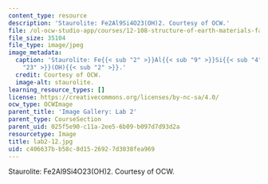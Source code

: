 ```yaml
---
content_type: resource
description: 'Staurolite: Fe2Al9Si4O23(OH)2. Courtesy of OCW.'
file: /ol-ocw-studio-app/courses/12-108-structure-of-earth-materials-fall-2004/c406637bb58c8d1526927d3038fea969_lab2-12.jpg
file_size: 35104
file_type: image/jpeg
image_metadata:
  caption: 'Staurolite: Fe{{< sub "2" >}}Al{{< sub "9" >}}Si{{< sub "4" >}}O{{< sub
    "23" >}}(OH){{< sub "2" >}}.'
  credit: Courtesy of OCW.
  image-alt: staurolite.
learning_resource_types: []
license: https://creativecommons.org/licenses/by-nc-sa/4.0/
ocw_type: OCWImage
parent_title: 'Image Gallery: Lab 2'
parent_type: CourseSection
parent_uid: 025f5e90-c11a-2ee5-6b09-b097d7d93d2a
resourcetype: Image
title: lab2-12.jpg
uid: c406637b-b58c-8d15-2692-7d3038fea969
---
```

Staurolite: Fe2Al9Si4O23(OH)2. Courtesy of OCW.